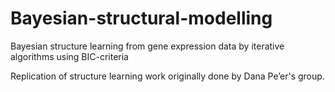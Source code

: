 # Bayesian-structural-modelling
Bayesian structure learning from gene expression data by iterative algorithms using BIC-criteria

Replication of structure learning work originally done by Dana Pe’er's group.
